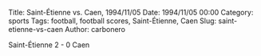 Title: Saint-Étienne vs. Caen, 1994/11/05
Date: 1994/11/05 00:00
Category: sports
Tags: football, football scores, Saint-Étienne, Caen
Slug: saint-etienne-vs-caen
Author: carbonero


Saint-Étienne 2 - 0 Caen
